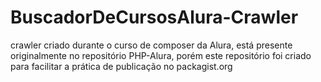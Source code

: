 # BuscadorDeCursosAlura-Crawler
crawler criado durante o curso de composer da Alura, está presente originalmente no repositório PHP-Alura, porém este repositório foi criado para facilitar a prática de publicação no packagist.org
